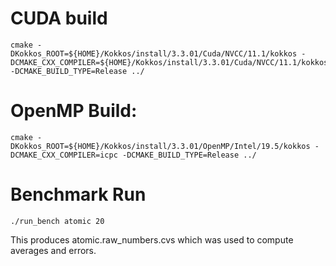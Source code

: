 # CUDA build

```
cmake -DKokkos_ROOT=${HOME}/Kokkos/install/3.3.01/Cuda/NVCC/11.1/kokkos -DCMAKE_CXX_COMPILER=${HOME}/Kokkos/install/3.3.01/Cuda/NVCC/11.1/kokkos/bin/nvcc_wrapper -DCMAKE_BUILD_TYPE=Release ../
```


# OpenMP Build:

```
cmake -DKokkos_ROOT=${HOME}/Kokkos/install/3.3.01/OpenMP/Intel/19.5/kokkos -DCMAKE_CXX_COMPILER=icpc -DCMAKE_BUILD_TYPE=Release ../
```

# Benchmark Run
```
./run_bench atomic 20
```

This produces atomic.raw_numbers.cvs which was used to compute averages and errors.
